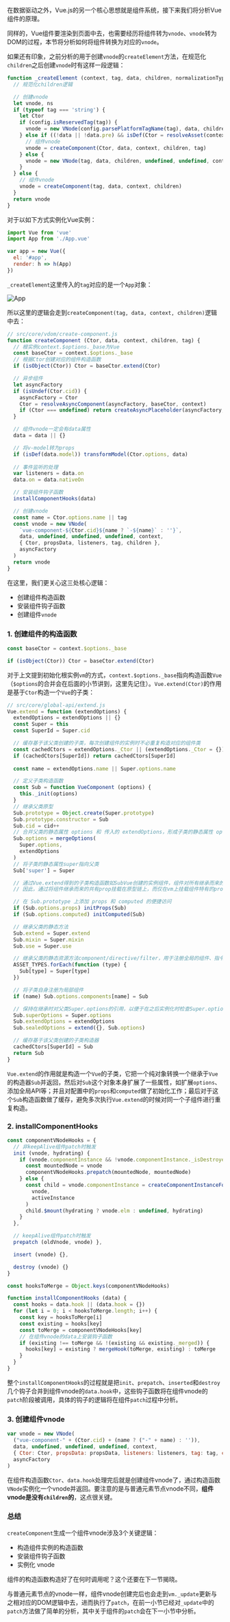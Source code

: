 在数据驱动之外，Vue.js的另一个核心思想就是组件系统，接下来我们将分析Vue组件的原理。

同样的，Vue组件要渲染到页面中去，也需要经历将组件转为`vnode`、`vnode`转为DOM的过程，本节将分析如何将组件转换为对应的`vnode`。

如果还有印象，之前分析的用于创建`vnode`的`createElement`方法，在规范化`children`之后创建`vnode`时有这样一段逻辑：
```js
function _createElement (context, tag, data, children, normalizationType) {
  // 规范化children逻辑

  // 创建vnode
  let vnode, ns
  if (typeof tag === 'string') {
    let Ctor
    if (config.isReservedTag(tag)) {
      vnode = new VNode(config.parsePlatformTagName(tag), data, children, undefined, undefined, context)
    } else if ((!data || !data.pre) && isDef(Ctor = resolveAsset(context.$options, 'components', tag))) {
      // 组件vnode
      vnode = createComponent(Ctor, data, context, children, tag)
    } else {
      vnode = new VNode(tag, data, children, undefined, undefined, context)
    }
  } else {
    // 组件vnode
    vnode = createComponent(tag, data, context, children)
  }
  return vnode
}
```

对于以如下方式实例化Vue实例：
```js
import Vue from 'vue'
import App from './App.vue'

var app = new Vue({
  el: '#app',
  render: h => h(App)
})
```

`_createElement`这里传入的`tag`对应的是一个`App`对象：

![App](https://pic.downk.cc/item/5f57ac87160a154a67bb9b49.jpg)

所以这里的逻辑会走到`createComponent(tag, data, context, children)`逻辑中去：
```js
// src/core/vdom/create-component.js
function createComponent (Ctor, data, context, children, tag) {
  // 根实例context.$options._base为Vue
  const baseCtor = context.$options._base
  // 根据Ctor创建对应的组件构造函数
  if (isObject(Ctor)) Ctor = baseCtor.extend(Ctor)

  // 异步组件
  let asyncFactory
  if (isUndef(Ctor.cid)) {
    asyncFactory = Ctor
    Ctor = resolveAsyncComponent(asyncFactory, baseCtor, context)
    if (Ctor === undefined) return createAsyncPlaceholder(asyncFactory, data, context, children, tag)
  }

  // 组件vnode一定会有data属性
  data = data || {}

  // 将v-model转为props
  if (isDef(data.model)) transformModel(Ctor.options, data)
    
  // 事件监听的处理
  var listeners = data.on
  data.on = data.nativeOn

  // 安装组件钩子函数
  installComponentHooks(data)

  // 创建vnode
  const name = Ctor.options.name || tag
  const vnode = new VNode(
    `vue-component-${Ctor.cid}${name ? `-${name}` : ''}`,
    data, undefined, undefined, undefined, context,
    { Ctor, propsData, listeners, tag, children },
    asyncFactory
  )
  return vnode
}
```

在这里，我们更关心这三处核心逻辑：
- 创建组件构造函数
- 安装组件钩子函数
- 创建组件`vnode`

### 1. 创建组件的构造函数
```js
const baseCtor = context.$options._base

if (isObject(Ctor)) Ctor = baseCtor.extend(Ctor)
```

对于上文提到初始化根实例`vm`的方式，`context.$options._base`指向构造函数`Vue`（`$options`的合并会在后面的小节讲到，这里先记住）。`Vue.extend(Ctor)`的作用是基于`Ctor`构造一个`Vue`的子类：
```js
// src/core/global-api/extend.js
Vue.extend = function (extendOptions) {
  extendOptions = extendOptions || {}
  const Super = this
  const SuperId = Super.cid

  // 缓存基于该父类创建的子类，每次创建组件的实例时不必重复构造对应的组件类
  const cachedCtors = extendOptions._Ctor || (extendOptions._Ctor = {})
  if (cachedCtors[SuperId]) return cachedCtors[SuperId]
    
  const name = extendOptions.name || Super.options.name

  // 定义子类构造函数
  const Sub = function VueComponent (options) {
    this._init(options)
  }
  // 继承父类原型
  Sub.prototype = Object.create(Super.prototype)
  Sub.prototype.constructor = Sub
  Sub.cid = cid++
  // 合并父类的静态属性 options 和 传入的 extendOptions，形成子类的静态属性 options
  Sub.options = mergeOptions(
    Super.options,
    extendOptions
  )
  // 将子类的静态属性super指向父类
  Sub['super'] = Super

  // 通过Vue.extend得到的子类构造函数如SubVue创建的实例组件，组件对所有继承而来的共有的prop的访问将挂载在SubVue.prototype上，而SubVue.prototype定义的访问器属性最终拿到的是实例的this._props[key]
  // 因此，通过将组件继承而来的共有prop挂载在原型链上，而仅在vm上挂载组件特有的prop。这样的设计，优化了对共有prop的访问性能

  // 在 Sub.prototype 上添加 props 和 computed 的便捷访问
  if (Sub.options.props) initProps(Sub)
  if (Sub.options.computed) initComputed(Sub)

  // 继承父类的静态方法
  Sub.extend = Super.extend
  Sub.mixin = Super.mixin
  Sub.use = Super.use

  // 继承父类的静态资源方法component/directive/filter，用于注册全局的组件、指令、过滤器
  ASSET_TYPES.forEach(function (type) {
    Sub[type] = Super[type]
  })

  // 将子类自身注册为局部组件
  if (name) Sub.options.components[name] = Sub

  // 保持在继承时对父类Super.options的引用，以便于在之后实例化时检查Super.options是否更新过
  Sub.superOptions = Super.options
  Sub.extendOptions = extendOptions
  Sub.sealedOptions = extend({}, Sub.options)

  // 缓存基于该父类创建的子类构造器
  cachedCtors[SuperId] = Sub
  return Sub
}
```

`Vue.extend`的作用就是构造一个`Vue`的子类，它把一个纯对象转换一个继承于`Vue`的构造器`Sub`并返回，然后对`Sub`这个对象本身扩展了一些属性，如扩展`options`、添加全局API等；并且对配置中的`props`和`computed`做了初始化工作；最后对于这个`Sub`构造函数做了缓存，避免多次执行`Vue.extend`的时候对同一个子组件进行重复构造。

### 2. installComponentHooks
```js
const componentVNodeHooks = {
  // 非keepAlive组件patch时触发 
  init (vnode, hydrating) {
    if (vnode.componentInstance && !vnode.componentInstance._isDestroyed && vnode.data.keepAlive) {
      const mountedNode = vnode
      componentVNodeHooks.prepatch(mountedNode, mountedNode)
    } else {
      const child = vnode.componentInstance = createComponentInstanceForVnode(
        vnode,
        activeInstance
      )
      child.$mount(hydrating ? vnode.elm : undefined, hydrating)
    }
  },

  // keepAlive组件patch时触发
  prepatch (oldVnode, vnode) },

  insert (vnode) {},

  destroy (vnode) {}
}

const hooksToMerge = Object.keys(componentVNodeHooks)

function installComponentHooks (data) {
  const hooks = data.hook || (data.hook = {})
  for (let i = 0; i < hooksToMerge.length; i++) {
    const key = hooksToMerge[i]
    const existing = hooks[key]
    const toMerge = componentVNodeHooks[key]
    // 在组件vnode的data上安装钩子函数
    if (existing !== toMerge && !(existing && existing._merged)) {
      hooks[key] = existing ? mergeHook(toMerge, existing) : toMerge
    }
  }
}
```

整个`installComponentHooks`的过程就是把`init`、`prepatch`、`inserted`和`destroy`几个钩子合并到组件vnode的`data.hook`中，这些钩子函数将在组件vnode的`patch`阶段被调用，具体的钩子的逻辑将在组件`patch`过程中分析。

### 3. 创建组件vnode
```js
var vnode = new VNode(
  ("vue-component-" + (Ctor.cid) + (name ? ("-" + name) : '')),
  data, undefined, undefined, undefined, context,
  { Ctor: Ctor, propsData: propsData, listeners: listeners, tag: tag, children: children },
  asyncFactory
)
```

在组件构造函数`Ctor`、`data.hook`处理完后就是创建组件vnode了，通过构造函数`VNode`实例化一个vnode并返回。要注意的是与普通元素节点vnode不同，**组件vnode是没有`children`的**，这点很关键。

### 总结
`createComponent`生成一个组件vnode涉及3个关键逻辑：
- 构造组件实例的构造函数
- 安装组件钩子函数
- 实例化 vnode

组件的构造函数构造好了在何时调用呢？这个还要在下一节揭晓。

与普通元素节点的vnode一样，组件vnode创建完后也会走到`vm._update`更新与之相对应的DOM逻辑中去，进而执行了`patch`，在前一小节已经对`_update`中的`patch`方法做了简单的分析，其中关于组件的`patch`会在下一小节中分析。
